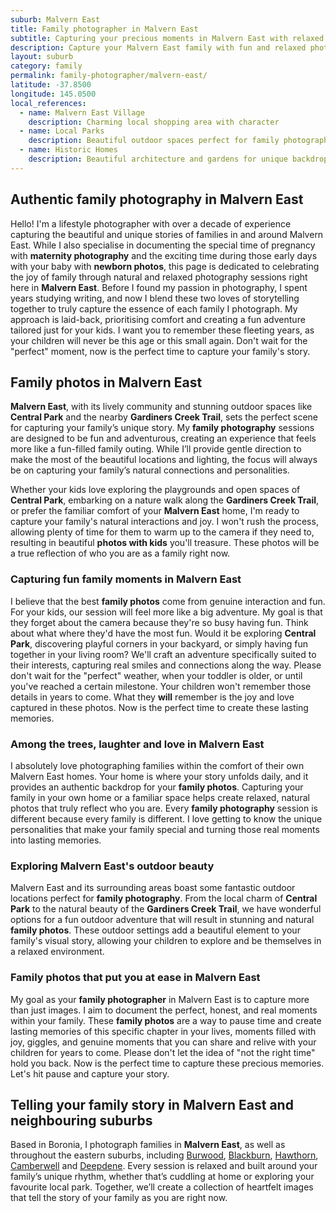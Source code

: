 ```yaml
---
suburb: Malvern East
title: Family photographer in Malvern East
subtitle: Capturing your precious moments in Malvern East with relaxed family photos
description: Capture your Malvern East family with fun and relaxed photography. Family sessions are available in your home or at scenic Melbourne locations.
layout: suburb
category: family
permalink: family-photographer/malvern-east/
latitude: -37.8500
longitude: 145.0500
local_references:
  - name: Malvern East Village
    description: Charming local shopping area with character
  - name: Local Parks
    description: Beautiful outdoor spaces perfect for family photography
  - name: Historic Homes
    description: Beautiful architecture and gardens for unique backdrops
---
```


## Authentic family photography in Malvern East

Hello! I'm a lifestyle photographer with over a decade of experience capturing the beautiful and unique stories of families in and around Malvern East. While I also specialise in documenting the special time of pregnancy with **maternity photography** and the exciting time during those early days with your baby with **newborn photos**, this page is dedicated to celebrating the joy of family through natural and relaxed photography sessions right here in **Malvern East**. Before I found my passion in photography, I spent years studying writing, and now I blend these two loves of storytelling together to truly capture the essence of each family I photograph. My approach is laid-back, prioritising comfort and creating a fun adventure tailored just for your kids. I want you to remember these fleeting years, as your children will never be this age or this small again. Don't wait for the "perfect" moment, now is the perfect time to capture your family's story.

## Family photos in Malvern East

**Malvern East**, with its lively community and stunning outdoor spaces like **Central Park** and the nearby **Gardiners Creek Trail**, sets the perfect scene for capturing your family’s unique story. My **family photography** sessions are designed to be fun and adventurous, creating an experience that feels more like a fun-filled family outing. While I’ll provide gentle direction to make the most of the beautiful locations and lighting, the focus will always be on capturing your family’s natural connections and personalities.

Whether your kids love exploring the playgrounds and open spaces of **Central Park**, embarking on a nature walk along the **Gardiners Creek Trail**, or prefer the familiar comfort of your **Malvern East** home, I'm ready to capture your family's natural interactions and joy. I won't rush the process, allowing plenty of time for them to warm up to the camera if they need to, resulting in beautiful **photos with kids** you'll treasure. These photos will be a true reflection of who you are as a family right now.

### Capturing fun family moments in Malvern East

I believe that the best **family photos** come from genuine interaction and fun. For your kids, our session will feel more like a big adventure. My goal is that they forget about the camera because they're so busy having fun. Think about what where they'd have the most fun. Would it be exploring **Central Park**, discovering playful corners in your backyard, or simply having fun together in your living room? We'll craft an adventure specifically suited to their interests, capturing real smiles and connections along the way. Please don't wait for the "perfect" weather, when your toddler is older, or until you've reached a certain milestone. Your children won't remember those details in years to come. What they **will** remember is the joy and love captured in these photos. Now is the perfect time to create these lasting memories.

### Among the trees, laughter and love in Malvern East

I absolutely love photographing families within the comfort of their own Malvern East homes. Your home is where your story unfolds daily, and it provides an authentic backdrop for your **family photos**. Capturing your family in your own home or a familiar space helps create relaxed, natural photos that truly reflect who you are. Every **family photography** session is different because every family is different. I love getting to know the unique personalities that make your family special and turning those real moments into lasting memories.

### Exploring Malvern East's outdoor beauty

Malvern East and its surrounding areas boast some fantastic outdoor locations perfect for **family photography**. From the local charm of **Central Park** to the natural beauty of the **Gardiners Creek Trail**, we have wonderful options for a fun outdoor adventure that will result in stunning and natural **family photos**. These outdoor settings add a beautiful element to your family's visual story, allowing your children to explore and be themselves in a relaxed environment.

### Family photos that put you at ease in Malvern East

My goal as your **family photographer** in Malvern East is to capture more than just images. I aim to document the perfect, honest, and real moments within your family. These **family photos** are a way to pause time and create lasting memories of this specific chapter in your lives, moments filled with joy, giggles, and genuine moments that you can share and relive with your children for years to come. Please don't let the idea of "not the right time" hold you back. Now is the perfect time to capture these precious memories. Let's hit pause and capture your story.

## Telling your family story in Malvern East and neighbouring suburbs

Based in Boronia, I photograph families in **Malvern East**, as well as throughout the eastern suburbs, including [Burwood](/family-photographer/burwood/), [Blackburn](/family-photographer/blackburn/), [Hawthorn](/family-photographer/hawthorn/), [Camberwell](/family-photographer/camberwell/) and [Deepdene](/family-photographer/deepdene/). Every session is relaxed and built around your family’s unique rhythm, whether that’s cuddling at home or exploring your favourite local park. Together, we’ll create a collection of heartfelt images that tell the story of your family as you are right now.
